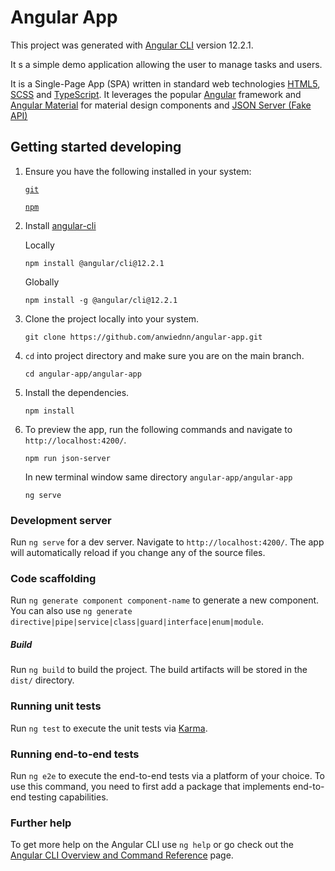 # Angular App 

This project was generated with [Angular CLI](https://github.com/angular/angular-cli) version 12.2.1.

It s a simple demo application allowing the user to manage tasks and users.

It is a Single-Page App (SPA) written in standard web technologies [HTML5](http://whatwg.org/html), [SCSS](http://sass-lang.com) and [TypeScript](http://www.typescriptlang.org). It leverages the popular [Angular](https://angular.io/) framework and [Angular Material](https://material.angular.io/) for material design components and [JSON Server (Fake API)](https://www.npmjs.com/package/json-server)

## Getting started developing

1. Ensure you have the following installed in your system:

    [`git`](https://git-scm.com/downloads)

    [`npm`](https://nodejs.org/en/download/)

2. Install [angular-cli](https://github.com/angular/angular-cli)

    Locally
    ```
    npm install @angular/cli@12.2.1
    ```

    Globally
    ```
    npm install -g @angular/cli@12.2.1
    ```

3. Clone the project locally into your system.
    ```
    git clone https://github.com/anwiednn/angular-app.git
    ```

4. `cd` into project directory and make sure you are on the main branch.
    ```
    cd angular-app/angular-app
    ```

5. Install the dependencies.
    ```
    npm install
    ```

6. To preview the app, run the following commands and navigate to `http://localhost:4200/`.
    ```
    npm run json-server
    ```

    In new terminal window same directory `angular-app/angular-app`
    ```
    ng serve
    ```

### Development server

Run `ng serve` for a dev server. Navigate to `http://localhost:4200/`. The app will automatically reload if you change any of the source files.

### Code scaffolding

Run `ng generate component component-name` to generate a new component. You can also use `ng generate directive|pipe|service|class|guard|interface|enum|module`.

##### Build

Run `ng build` to build the project. The build artifacts will be stored in the `dist/` directory.

### Running unit tests

Run `ng test` to execute the unit tests via [Karma](https://karma-runner.github.io).

### Running end-to-end tests

Run `ng e2e` to execute the end-to-end tests via a platform of your choice. To use this command, you need to first add a package that implements end-to-end testing capabilities.

### Further help

To get more help on the Angular CLI use `ng help` or go check out the [Angular CLI Overview and Command Reference](https://angular.io/cli) page.


<!-- ### Docker
To locally build this Docker image from source (after `git clone` this repo), run:
```
docker build -t openmf/web-app:latest .
```
You can then run a Docker Container from the image above like this:
```
docker run -d -p 4200:80 openmf/web-app:latest
```

Access the webapp on http://localhost:4200 in your browser. -->
